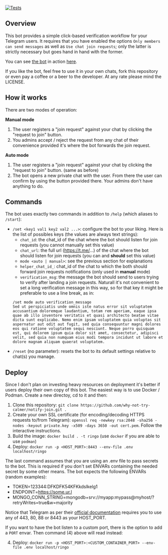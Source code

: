 [![Tests](https://github.com/why-not-try-calmer/notify-join/actions/workflows/python-app.yml/badge.svg)](https://github.com/why-not-try-calmer/notify-join/actions/workflows/python-app.yml)

## Overview

This bot provides a simple click-based verification workflow for your Telegram users. It requires that you have enabled the options `Only members can send messages` as well as `Use chat join requests`; only the latter is strictly necessary but goes hand in hand with the former. 

You can see [the bot](https://t.me/alert_me_and_my_chat_bot) in action [here](https://t.me/PopOS_en).

If you like the bot, feel free to use it in your own chats, fork this repository or even pay a coffee or a beer to the developer. At any rate please mind the LICENSE. 

## How it works

There are two modes of operation:

__Manual mode__
1. The user registers a "join request" against your chat by clicking the "request to join" button.
2. You admins accept / reject the request from any chat of their convenience provided it's where the bot forwards the join request.

__Auto mode__
1. The user registers a "join request" against your chat by clicking the "request to join" button. (same as before)
2. The bot opens a new private chat with the user. From there the user can confirm by using the button provided there. Your admins don't have anything to do.

## Commands

The bot uses exactly two commands in addition to `/help` (which aliases to `/start`):

- `/set <key1 val1 key2 val2 ...>`: configure the bot to your liking. Here is the list of possibles keys (the values are always text strings):
    - `chat_id`: the chat_id of the chat where the bot should listen for join requests (you cannot manually set this value)
    - `chat_url`: the full url (https://t.me/...) of the chat where the bot should listen for join requests (you can and __should__ set this value)
    - `mode <auto | manual>`: see the previous section for explanations
    - `helper_chat_id_`: chat_id of the chat to which the both should forward join requests notifications (only used in __manual__ mode)  
    - `verification_msg`: the message the bot should send to users trying to verify after landing a join requests. Naturall it's not convenient to set a long verification message in this way, so for that key it might be preferable to use a line break, as in:
    ```
    /set mode auto verification_message
    Sed ut perspiciatis unde omnis iste natus error sit voluptatem accusantium doloremque laudantium, totam rem aperiam, eaque ipsa quae ab illo inventore veritatis et quasi architecto beatae vitae dicta sunt explicabo. Nemo enim ipsam voluptatem quia voluptas sit aspernatur aut odit aut fugit, sed quia consequuntur magni dolores eos qui ratione voluptatem sequi nesciunt. Neque porro quisquam est, qui dolorem ipsum quia dolor sit amet, consectetur, adipisci velit, sed quia non numquam eius modi tempora incidunt ut labore et dolore magnam aliquam quaerat voluptatem. 
    ```
- `/reset` (no parameter): resets the bot to its default settings relative to chat(s) you manage.

## Deploy

Since I don't plan on investing heavy resources on deployment it's better if users deploy their own copy of this bot. The easiest way is to use Docker / Podman. Create a new directoy, cd to it and then:

1. Clone this repository: `git clone https://github.com/why-not-try-calmer/notify-join.git .`
2. Create your own SSL certificate (for encoding/decoding HTTPS requests to/from Telegram): `openssl req -newkey rsa:2048 -sha256 -nodes -keyout private.key -x509 -days 3650 -out cert.pem`. Follow the interactive instructions.
3. Build the image: `docker build . -t ringo` (use `docker` if you are able to use `podman`)
4. Deploy: `docker run -p <HOST_PORT>:8443 --env-file .env localhost/ringo`

The last command assumes that you are using an .env file to pass secrets to the bot. This is required if you don't set ENVARs containing the needed secret by some other means. The bot expects the following ENVARs (random examples):

- TOKEN=123344:DFKDFK54KFKkdslkelg1
- ENDPOINT=https://some.ur.l
- MONGO_CONN_STRING=mongodb+srv://myapp:mypass@myhost/?retryWrites=true&w=majority

Notice that Telegram as per their [official documentation](https://core.telegram.org/bots/api#setwebhook) requires you to use any of 443, 80, 88 or 8443 as your HOST_PORT.

If you want to have the bot listen to a custom port, there is the option to add a `PORT` envar. Then command (4) above will read instead:

4. Deploy: `docker run -p <HOST_PORT>:<CUSTOM_CONTAINER_PORT> --env-file .env localhost/ringo`


